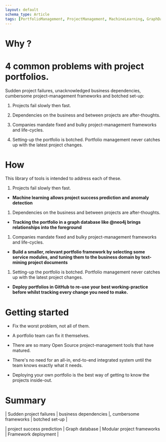 ```yaml
---
layout: default
schema_type: Article
tags: [PortfolioManagement, ProjectManagement, MachineLearning, GraphDatabases]
---
```


# Why ?

# 4 common problems with project portfolios.

Sudden project failures, unacknowledged business dependencies, cumbersome project-management frameworks and botched set-up: 

1. Projects fail slowly then fast. 

1. Dependencies on the business and between projects are after-thoughts. 

1. Companies mandate fixed and bulky project-management frameworks and life-cycles. 

1. Setting-up the portfolio is botched. Portfolio management never catches up with the latest project changes. 

# How

This library of tools is intended to address each of these. 

1. Projects fail slowly then fast. 

- **Machine learning allows project success prediction and anomaly detection**

1. Dependencies on the business and between projects are after-thoughts. 

- **Tracking the portfolio in a graph database like @neo4j brings relationships into the foreground**

1. Companies mandate fixed and bulky project-management frameworks and life-cycles.

- **Build a smaller, relevant portfolio framework by selecting some service modules, and tuning them to the business domain by text-mining project documents** 

1. Setting-up the portfolio is botched. Portfolio management never catches up with the latest project changes. 

- **Deploy portfolios in GitHub to re-use your best working-practice before whilst tracking every change you need to make.**

# Getting started

- Fix the worst problem, not all of them. 

- A portfolio team can fix it themselves. 

- There are so many Open Source project-management tools that have matured. 

- There's no need for an all-in, end-to-end integrated system until the team knows exactly what it needs.

- Deploying your own portfolio is the best way of getting to know the projects inside-out.

# Summary

| Sudden project failures | business dependencies |, cumbersome frameworks | botched set-up |

| project success prediction | Graph database | Modular project frameworks | Framework deployment |






